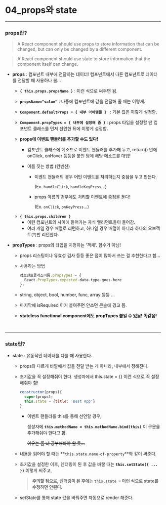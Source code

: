 # 04_props와 state

---

### props란?

> A React component should use props to store information that can be changed, but can only be changed by a different component.

> A React component should use state to store information that the component itself can change.

* **props** : 컴포넌트 내부에 전달하는 데이터!
  컴포넌트에서 다른 컴포넌트로 데이터를 전달할 때 사용하나 봄...
  - **`{ this.props.propsName }`** : 이런 식으로 써주면 됨.
  - **`propsName="value"`** : 나중에 컴포넌트에 값을 전달해 줄 때는 이렇게.

  - **`Component.defaultProps = { 내부 아이템들 } `** : 기본 값은 이렇게 설정함.
  - **`Component.propTypes = { 내부에 설정해 줌 }`** : props 타입을 설정할 땐 컴포넌트 클래스를 먼저 선언한 뒤에 이렇게 설정함.

  + **props에 이벤트 핸들러를 추가할 수도 있다!**
    - 컴포넌트 클래스에 메소드로 이벤트 핸들러를 추가해 두고, return() 안에 onClick, onHover 등등을 붙인 담에 해당 메소드를 대입!

    - 이름 짓는 방법 (컨벤션)

        - 이벤트 핸들러의 경우 어떤 이벤트를 처리하는지 중점을 두고 만든다. 

          (Ex. `handleClick`, `handleKeyPress`...)

        - props 이름의 경우에도 처리할 이벤트에 중점을 둔다!

          (Ex. `onClick`, `onKeyPress`...)

  - **`{ this.props.children }`**
    - 이런 컴포넌트의 사이에 들어가는 자식 엘리먼트들이 들어감.
    - 여러 개일 경우 배열로 리턴하고, 하나일 경우 배열이 아니라 하나의 오브젝트(?)만 리턴한다.

* **propTypes** : props의 타입을 지정하는 '객체'. 함수가 아님!
  - props 리스팅이나 유효성 검사 등등 좋은 점이 많아서 쓰는 걸 추천한다고 함...

  - 사용하는 방법

      ```javascript
      컴포넌트클래스이름.propTypes = {
      	React.PropTypes.expected-data-type-goes-here
      }; 
      ```

  - string, object, bool, number, func, array 등등 ...

  - 마지막에 isRequired 이거 붙여주면 안쓰면 콘솔에 경고 뜸.

  - **stateless functional component에도 propTypes 붙일 수 있음! 똑같음!**

      ​


-------------------------------------------------------------------------------------------------------------------

### state란?

* **s**tate : 유동적인 데이터를 다룰 때 사용한다.

  - props와 다르게 바깥에서 값을 전달 받는 게 아니라, 내부에서 정해진다.

  - 초기값을 꼭 설정해줘야 한다. 생성자에서 this.state = {} 이런 식으로 꼭 설정해줘야 함!

    ```javascript
    constructor(props){
      super(props);
      this.state = {title: 'Best App'}
    }
    ```

    + 이벤트 핸들러를 this를 통해 선언할 경우,

      생성자에 **`this.methodName = this.methodName.bind(this)`** 이 구문을 추가해줘야 한다고 함.

      ~~이유는 좀 더 공부해봐야 할 듯...~~

  - 내용을 읽어야 할 때는 **`this.state.name-of-property`**와 같이 써준다.

  - 초기값을 설정한 이후, 렌더링이 된 후 값을 바꿀 때는 **`this.setState({ ... })`** 이렇게 써주고,
    > **주의할 점으로, 렌더링이 된 후에는 `this.state =` 이런 식으로 state를 수정하면 안된다.**

  - setState를 통해 state 값을 바꿔주면 자동으로 render 해준다.
